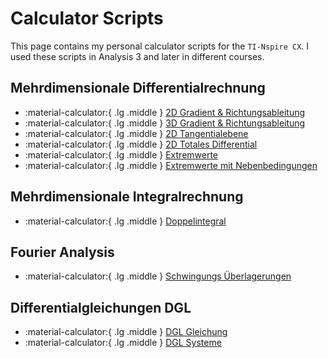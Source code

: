 # Calculator Scripts

This page contains my personal calculator scripts for the `TI-Nspire CX`. 
I used these scripts in Analysis 3 and later in different courses.

## Mehrdimensionale Differentialrechnung

<div class="grid cards single-row" markdown>

-   :material-calculator:{ .lg .middle } [2D Gradient & Richtungsableitung](tr-scripts/2D_Gradient_Richtungsableitung.tns)
-   :material-calculator:{ .lg .middle } [3D Gradient & Richtungsableitung](tr-scripts/3D_Gradient_Richtungsableitung.tns)
-   :material-calculator:{ .lg .middle } [2D Tangentialebene](tr-scripts/2D_Tangentialebene.tns)
-   :material-calculator:{ .lg .middle } [2D Totales Differential](tr-scripts/2D_Totales_Differential.tns)
-   :material-calculator:{ .lg .middle } [Extremwerte](tr-scripts/Extremwerte.tns)
-   :material-calculator:{ .lg .middle } [Extremwerte mit Nebenbedingungen](tr-scripts/Extremwerte_Nebenbedingung.tns)

</div>

## Mehrdimensionale Integralrechnung

<div class="grid cards single-row" markdown>

-   :material-calculator:{ .lg .middle } [Doppelintegral](tr-scripts/Doppelintegral.tns)

</div>

## Fourier Analysis

<div class="grid cards single-row" markdown>

-   :material-calculator:{ .lg .middle } [Schwingungs Überlagerungen](tr-scripts/Schwingungs_Überlagerungen.tns)

</div>

## Differentialgleichungen DGL

<div class="grid cards single-row" markdown>

-   :material-calculator:{ .lg .middle } [DGL Gleichung](tr-scripts/DGL_Gleichung.tns)
-   :material-calculator:{ .lg .middle } [DGL Systeme](tr-scripts/DGL_Systeme.tns)

</div>
